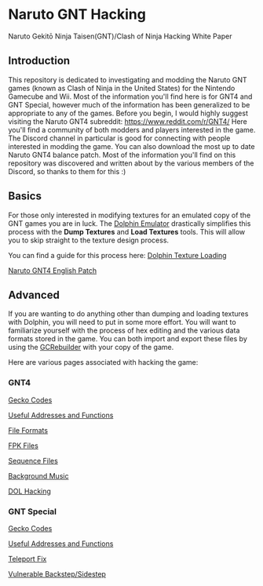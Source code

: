 # Naruto GNT Hacking

Naruto Gekitō Ninja Taisen(GNT)/Clash of Ninja Hacking White Paper

## Introduction

This repository is dedicated to investigating and modding the Naruto GNT games (known as Clash of Ninja in the United States) for the Nintendo Gamecube and Wii. Most of the information you'll find here is for GNT4 and GNT Special, however much of the information has been generalized to be appropriate to any of the games. Before you begin, I would highly suggest visiting the Naruto GNT4 subreddit: https://www.reddit.com/r/GNT4/
Here you'll find a community of both modders and players interested in the game. The Discord channel in particular is good for connecting with people interested in modding the game. You can also download the most up to date Naruto GNT4 balance patch. Most of the information you'll find on this repository was discovered and written about by the various members of the Discord, so thanks to them for this :)

## Basics

For those only interested in modifying textures for an emulated copy of the GNT games you are in luck. The [Dolphin Emulator](https://dolphin-emu.org/) drastically simplifies this process with the **Dump Textures** and **Load Textures** tools. This will allow you to skip straight to the texture design process.

You can find a guide for this process here: [Dolphin Texture Loading](/general/docs/guides/dolphin_texture_loading.md)

[Naruto GNT4 English Patch](https://www.youtube.com/watch?v=d-NbZB3I4wo)

## Advanced

If you are wanting to do anything other than dumping and loading textures with Dolphin, you will need to put in some more effort. You will want to familiarize yourself with the process of hex editing and the various data formats stored in the game. You can both import and export these files by using the [GCRebuilder](https://www.google.com/search?q=gcrebuilder) with your copy of the game.

Here are various pages associated with hacking the game:

### GNT4

[Gecko Codes](/gnt4/docs/guides/gecko_codes.md)

[Useful Addresses and Functions](/gnt4/docs/guides/addresses_and_functions.md)

[File Formats](/gnt4/docs/file_formats/formats.md)

[FPK Files](/gnt4/docs/file_formats/fpk.md)

[Sequence Files](/gnt4/docs/file_formats/seq.md)

[Background Music](/gnt4/docs/audio/bgm.md)

[DOL Hacking](/gnt4/docs/file_formats/dol.md)

### GNT Special

[Gecko Codes](/gntsp/docs/guides/gecko_codes.md)

[Useful Addresses and Functions](/gntsp/docs/guides/addresses_and_functions.md)

[Teleport Fix](/gntsp/docs/guides/teleport_fix.md)

[Vulnerable Backstep/Sidestep](/gntsp/docs/guides/backstep_sidestep_vulnerable.md)
